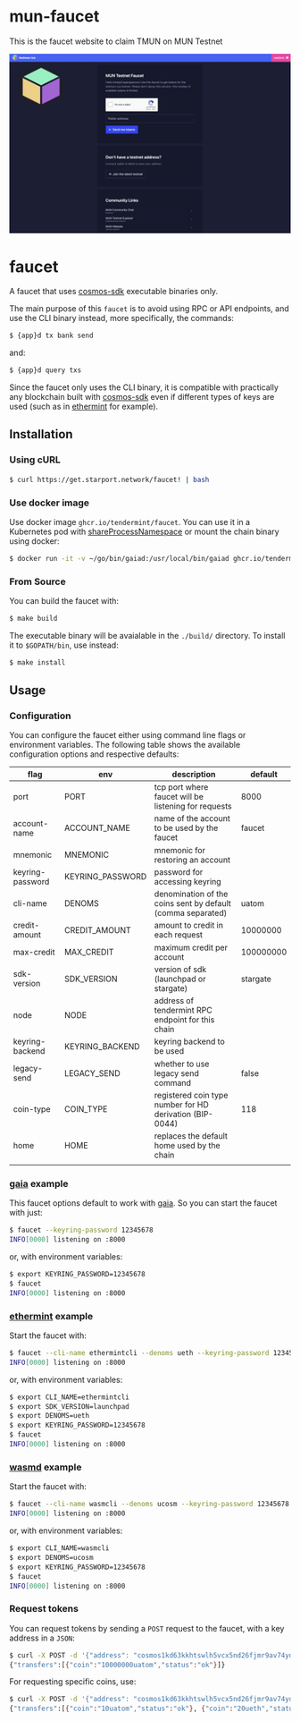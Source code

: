 # mun-faucet
This is the faucet website to claim TMUN on MUN Testnet

![MUN Faucet Website](https://github.com/munblockchain/mun-faucet/blob/90f96e2f5ea5ce4b2bca95de73da311823d40311/faucet.png)


# faucet

A faucet that uses [cosmos-sdk](https://github.com/cosmos/cosmos-sdk) executable binaries only.

The main purpose of this `faucet` is to avoid using RPC or API endpoints, and use the CLI binary instead, more
specifically, the commands:

```bash
$ {app}d tx bank send
```

and:

```bash
$ {app}d query txs
```

Since the faucet only uses the CLI binary, it is compatible with practically any blockchain built with
[cosmos-sdk](https://github.com/cosmos/cosmos-sdk) even if different types of keys are used (such as in
[ethermint](https://github.com/cosmos/ethermint) for example).

## Installation

### Using cURL

```bash
$ curl https://get.starport.network/faucet! | bash 
```

### Use docker image

Use docker image `ghcr.io/tendermint/faucet`. You can use it in a Kubernetes pod with
[shareProcessNamespace](https://kubernetes.io/docs/tasks/configure-pod-container/share-process-namespace/#configure-a-pod)
or mount the chain binary using docker:

```bash
$ docker run -it -v ~/go/bin/gaiad:/usr/local/bin/gaiad ghcr.io/tendermint/faucet
```

### From Source

You can build the faucet with:

```bash
$ make build
```

The executable binary will be avaialable in the `./build/` directory. To install it to `$GOPATH/bin`, use instead:

```bash
$ make install
```

## Usage

### Configuration

You can configure the faucet either using command line flags or environment variables. The following table
shows the available configuration options and respective defaults:

| flag                | env               | description                                                   | default   |
|---------------------|-------------------|-------------------------------------------------------------- |-----------|
| port                | PORT              | tcp port where faucet will be listening for requests          | 8000      |
| account-name        | ACCOUNT_NAME      | name of the account to be used by the faucet                  | faucet    |
| mnemonic            | MNEMONIC          | mnemonic for restoring an account                             |           |
| keyring-password    | KEYRING_PASSWORD  | password for accessing keyring                                |           |
| cli-name            | DENOMS            | denomination of the coins sent by default (comma separated)   | uatom     |
| credit-amount       | CREDIT_AMOUNT     | amount to credit in each request                              | 10000000  |
| max-credit          | MAX_CREDIT        | maximum credit per account                                    | 100000000 |
| sdk-version         | SDK_VERSION       | version of sdk (launchpad or stargate)                        | stargate  |
| node                | NODE              | address of tendermint RPC endpoint for this chain             |           |
| keyring-backend     | KEYRING_BACKEND   | keyring backend to be used                                    |           |
| legacy-send         | LEGACY_SEND       | whether to use legacy send command                            | false     |
| coin-type           | COIN_TYPE         | registered coin type number for HD derivation (BIP-0044)      | 118       |
| home                | HOME              | replaces the default home used by the chain                   |           |
|                     |                   |                                                               |           |

### [gaia](https://github.com/cosmos/gaia) example

This faucet options default to work with [gaia](https://github.com/cosmos/gaia). So you can start the faucet with just:

```bash
$ faucet --keyring-password 12345678
INFO[0000] listening on :8000
```

or, with environment variables:

```bash
$ export KEYRING_PASSWORD=12345678
$ faucet
INFO[0000] listening on :8000
```

### [ethermint](https://github.com/cosmos/ethermint) example

Start the faucet with:

```bash
$ faucet --cli-name ethermintcli --denoms ueth --keyring-password 12345678 --sdk-version launchpad
INFO[0000] listening on :8000
```

or, with environment variables:

```bash
$ export CLI_NAME=ethermintcli
$ export SDK_VERSION=launchpad
$ export DENOMS=ueth
$ export KEYRING_PASSWORD=12345678
$ faucet
INFO[0000] listening on :8000
```

### [wasmd](https://github.com/CosmWasm/wasmd) example

Start the faucet with:

```bash
$ faucet --cli-name wasmcli --denoms ucosm --keyring-password 12345678
INFO[0000] listening on :8000
```

or, with environment variables:

```bash
$ export CLI_NAME=wasmcli
$ export DENOMS=ucosm
$ export KEYRING_PASSWORD=12345678
$ faucet
INFO[0000] listening on :8000
```

### Request tokens

You can request tokens by sending a `POST` request to the faucet, with a key address in a `JSON`:

```bash
$ curl -X POST -d '{"address": "cosmos1kd63kkhtswlh5vcx5nd26fjmr9av74yd4sf8ve"}' http://localhost:8000
{"transfers":[{"coin":"10000000uatom","status":"ok"}]}
```

For requesting specific coins, use:

```bash
$ curl -X POST -d '{"address": "cosmos1kd63kkhtswlh5vcx5nd26fjmr9av74yd4sf8ve", "coins": ["10uatom", "20ueth"]}' http://localhost:8000
{"transfers":[{"coin":"10uatom","status":"ok"}, {"coin":"20ueth","status":"ok"}]}
```
